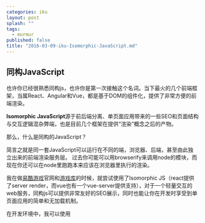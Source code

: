 ```yaml
---
categories: iku
layout: post
splash: ""
tags: 
  - murmur
published: false
title: "2016-03-09-iku-Isomorphic-JavaScript.md"
---
```


## 同构JavaScript

也许你已经很熟悉同构js，也许你是第一次接触这个名词。当下最火的几个前端框架，当属React、Angular和Vue，都是基于DOM的组件化，提供了非常方便的前端渲染。

**Isomorphic JavaScript**源于前后端分离、单页面应用带来的一些SEO和页面结构与交互逻辑混杂弊端，也是目前几个框架在提供“渲染”概念之后的产物。

那么，什么是同构的JavaScript？

简言之就是同一套JavaScript可以运行在不同的端，浏览器、后端，甚至由此独立出来的前端渲染服务层。
过去你可能可以用browserify来调用node的模块，而现在你还可以在node里跑跑本来应该在浏览器里执行的渲染。

我在做[易酷游戏](https://www.ecoolhub.com/)官网和[游戏库](https://www.ecoolhub.com/games/list/1)的时候，就尝试使用了Isomorphic JS（react提供了server render，而vue也有一个vue-server提供支持），对于一个轻量交互的web服务，同构js可以提供非常友好的SEO展示，同时也能让你在开发时享受到单页面应用的简单和无加载机制。

在开发环境中，我可以使用<script>嵌入来调试所有的页面渲染，用devtool来做像素级调整、将交互逻辑封装在另一个独立的库内，使用完整的runtime来处理这些强交互的需求。

在生产环境中，我可以复用之前写好的页面结构，在后端渲染和cache，只让交互逻辑在浏览器加载，这样一来某些蠢哭的搜索引擎爬虫就可以很容易获取完整的页面结构和内容。